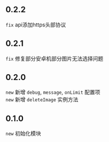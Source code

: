 ## 0.2.2
`fix` api添加https头部协议

## 0.2.1

`fix` 修复部分安卓机部分图片无法选择问题

## 0.2.0

`new` 新增 `debug`, `message`, `onLimit` 配置项  
`new` 新增 `deleteImage` 实例方法

## 0.1.0

`new` 初始化模块
